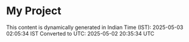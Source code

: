 # My Project

This content is dynamically generated in Indian Time (IST): 2025-05-03 02:05:34 IST
Converted to UTC: 2025-05-02 20:35:34 UTC
